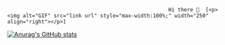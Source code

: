                                                         Hi there 👋  [<p> <img alt="GIF" src="link url" style="max-width:100%;" width="250" align="right"></p>]

<!--
**sarthak1248/sarthak1248** is a ✨ _special_ ✨ repository because its `README.md` (this file) appears on your GitHub profile.

Here are some ideas to get you started:

- 🔭 I’m currently working on ...
- 🌱 I’m currently learning ...
- 👯 I’m looking to collaborate on ...
- 🤔 I’m looking for help with ...
- 💬 Ask me about ...
- 📫 How to reach me: ...
- 😄 Pronouns: ...
- ⚡ Fun fact: ...
-->




[![Anurag's GitHub stats](https://github-readme-stats.vercel.app/api?username=sarthak1248)](https://github.com/anuraghazra/github-readme-stats)
